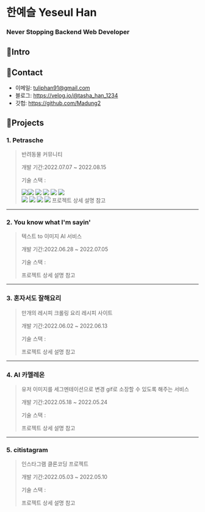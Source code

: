 # 한예슬 Yeseul Han
### Never Stopping Backend Web Developer




## 📌Intro


## 📌Contact

* 이메일: tuliphan91@gmail.com
* 블로그: https://velog.io/@tasha_han_1234
* 깃헙: https://github.com/Madung2

## 📌Projects


### 1. Petrasche
> 반려동물 커뮤니티
> 
> 개발 기간:2022.07.07 ~ 2022.08.15
> 
> 기술 스택 :
> <div style='flex'>
> <img src="https://img.shields.io/badge/Python3.-3776AB?style=for-the-badge&logo=Python&logoColor=white" >
>   <img  src="https://img.shields.io/badge/Django-092E20?style=for-the-badge&logo=Django&logoColor=white">
>   <img  style='float:left' src="https://img.shields.io/badge/FastAPI-009688?style=for-the-badge&logo=FastAPI&logoColor=white">
>	<img src="https://img.shields.io/badge/JavaScript-F7DF1E?style=for-the-badge&logo=JavaScript&logoColor=white">
>  <img src="https://img.shields.io/badge/HTML5-E34F26?style=for-the-badge&logo=HTML5&logoColor=white">
>  <img src="https://img.shields.io/badge/CSS3-1572B6?style=for-the-badge&logo=CSS3&logoColor=white">
> </div>
>     <img src="https://img.shields.io/badge/PostgreSQL-4169E1?style=for-the-badge&logo=PostgreSQL&logoColor=white">
>     <img src="https://img.shields.io/badge/Docker-2496ED?style=for-the-badge&logo=Docker&logoColor=white">
> 	<img src="https://img.shields.io/badge/Amazon EC2-FF9900?style=for-the-badge&logo=Amazon EC2&logoColor=white">
> 	<img src="https://img.shields.io/badge/Amazon RDS-527FFF?style=for-the-badge&logo=Amazon RDS&logoColor=white">
> 프로젝트 상세 설명 참고

<hr>

### 2. You know what I'm sayin'
> 텍스트 to 이미지 AI 서비스
> 
> 개발 기간:2022.06.28 ~ 2022.07.05
> 
> 기술 스택 :
> 
> 프로젝트 상세 설명 참고

<hr>

### 3. 혼자서도 잘해요리
> 만개의 레시피 크롤링 요리 레시피 사이트
> 
> 개발 기간:2022.06.02 ~ 2022.06.13
> 
> 기술 스택 :
> 
> 프로젝트 상세 설명 참고

<hr>

### 4. AI 카멜레온
> 유저 이미지를 세그멘테이션으로 변경 gif로 소장할 수 있도록 해주는 서비스
> 
> 개발 기간:2022.05.18 ~ 2022.05.24
> 
> 기술 스택 :
> 
> 프로젝트 상세 설명 참고

<hr>

### 5. citistagram
> 인스타그램 클론코딩 프로젝트
> 
> 개발 기간:2022.05.03 ~ 2022.05.10
> 
> 기술 스택 :
> 
> 프로젝트 상세 설명 참고


